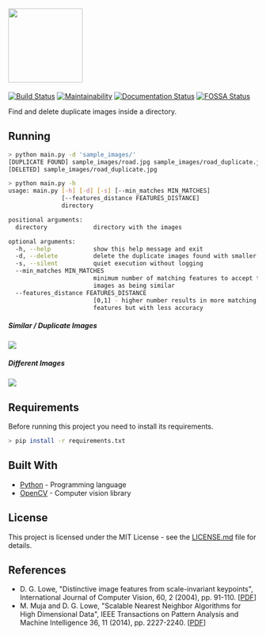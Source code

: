 # <img src="https://i.imgur.com/SUpMOAo.png" height=150/>

[![Build Status](https://travis-ci.com/magamig/duplicate_images_finder.svg?branch=master)](https://travis-ci.com/magamig/duplicate_images_finder)
[![Maintainability](https://api.codeclimate.com/v1/badges/5610bfa34f6ce56a9052/maintainability)](https://codeclimate.com/github/magamig/duplicate_images_finder/maintainability)
[![Documentation Status](https://img.shields.io/badge/docs-stable-brightgreen.svg)](http://htmlpreview.github.io/?https://github.com/magamig/duplicate_images_finder/blob/master/docs/main.html)
[![FOSSA Status](https://app.fossa.com/api/projects/git%2Bgithub.com%2Fmagamig%2Fduplicate_images_finder.svg?type=shield)](https://app.fossa.com/projects/git%2Bgithub.com%2Fmagamig%2Fduplicate_images_finder?ref=badge_shield)

Find and delete duplicate images inside a directory.

## Running

```bash
> python main.py -d 'sample_images/'
[DUPLICATE FOUND] sample_images/road.jpg sample_images/road_duplicate.jpg
[DELETED] sample_images/road_duplicate.jpg
```
```bash
> python main.py -h
usage: main.py [-h] [-d] [-s] [--min_matches MIN_MATCHES]
               [--features_distance FEATURES_DISTANCE]
               directory

positional arguments:
  directory             directory with the images

optional arguments:
  -h, --help            show this help message and exit
  -d, --delete          delete the duplicate images found with smaller res
  -s, --silent          quiet execution without logging
  --min_matches MIN_MATCHES
                        minimum number of matching features to accept the
                        images as being similar
  --features_distance FEATURES_DISTANCE
                        [0,1] - higher number results in more matching
                        features but with less accuracy
```

##### Similar / Duplicate Images
![](example_duplicate.png)

##### Different Images
![](example_not_duplicate.png)

## Requirements

Before running this project you need to install its requirements.
```bash
> pip install -r requirements.txt
```

## Built With

* [Python](https://docs.python.org/3/) - Programming language
* [OpenCV](https://docs.opencv.org/) - Computer vision library

## License

This project is licensed under the MIT License - see the [LICENSE.md](LICENSE.md) file for details.

## References

* D. G. Lowe, "Distinctive image features from scale-invariant keypoints", International Journal of Computer Vision, 60, 2 (2004), pp. 91-110. [[PDF](https://www.cs.ubc.ca/~lowe/papers/ijcv04.pdf)]
* M. Muja and D. G. Lowe, "Scalable Nearest Neighbor Algorithms for High Dimensional Data", IEEE Transactions on Pattern Analysis and Machine Intelligence 36, 11 (2014), pp. 2227-2240. [[PDF](https://www.cs.ubc.ca/research/flann/uploads/FLANN/flann_pami2014.pdf)]
